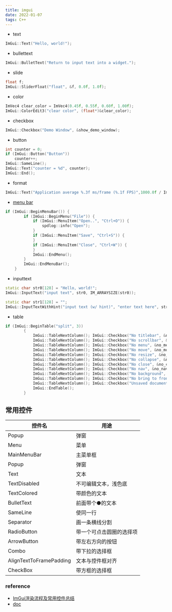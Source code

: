 ```yaml
---
title: imgui  
date: 2022-01-07  
tags: C++  
---
```

- text
```cpp
ImGui::Text("Hello, world!");
```

- bullettext
```cpp
ImGui::BulletText("Return to input text into a widget.");
```

- slide
```cpp
float f;
ImGui::SliderFloat("float", &f, 0.0f, 1.0f);
```

- color
```cpp
ImVec4 clear_color = ImVec4(0.45f, 0.55f, 0.60f, 1.00f);
ImGui::ColorEdit3("clear color", (float*)&clear_color);
```

- checkbox
```cpp
ImGui::Checkbox("Demo Window", &show_demo_window);
```
- button
```cpp 
int counter = 0;
if (ImGui::Button("Button")) 
    counter++;
ImGui::SameLine();
ImGui::Text("counter = %d", counter);
ImGui::End();
```

- format
```cpp
ImGui::Text("Application average %.3f ms/frame (%.1f FPS)",1000.0f / ImGui::GetIO().Framerate, ImGui::GetIO().Framerate);
```

- [menu bar](https://github.com/ocornut/imgui/blob/d7c8516a4b848c0291e3d75b627c0843f515f591/imgui_demo.cpp#L351-L394)
```cpp
if (ImGui::BeginMenuBar()) {
        if (ImGui::BeginMenu("File")) {
            if (ImGui::MenuItem("Open..", "Ctrl+O")) {
                spdlog::info("Open");
            }
            if (ImGui::MenuItem("Save", "Ctrl+S")) {
            }
            if (ImGui::MenuItem("Close", "Ctrl+W")) {
            }
            ImGui::EndMenu();
        }
        ImGui::EndMenuBar();
    }
```
- inputtext
```cpp
static char str0[128] = "Hello, world!";
ImGui::InputText("input text", str0, IM_ARRAYSIZE(str0));

static char str1[128] = "";
ImGui::InputTextWithHint("input text (w/ hint)", "enter text here", str1, IM_ARRAYSIZE(str1));
```

- table
```cpp
if (ImGui::BeginTable("split", 3))
        {
            ImGui::TableNextColumn(); ImGui::Checkbox("No titlebar", &no_titlebar);
            ImGui::TableNextColumn(); ImGui::Checkbox("No scrollbar", &no_scrollbar);
            ImGui::TableNextColumn(); ImGui::Checkbox("No menu", &no_menu);
            ImGui::TableNextColumn(); ImGui::Checkbox("No move", &no_move);
            ImGui::TableNextColumn(); ImGui::Checkbox("No resize", &no_resize);
            ImGui::TableNextColumn(); ImGui::Checkbox("No collapse", &no_collapse);
            ImGui::TableNextColumn(); ImGui::Checkbox("No close", &no_close);
            ImGui::TableNextColumn(); ImGui::Checkbox("No nav", &no_nav);
            ImGui::TableNextColumn(); ImGui::Checkbox("No background", &no_background);
            ImGui::TableNextColumn(); ImGui::Checkbox("No bring to front", &no_bring_to_front);
            ImGui::TableNextColumn(); ImGui::Checkbox("Unsaved document", &unsaved_document);
            ImGui::EndTable();
        }
```

## 常用控件

| 控件名                  | 用途                     |
| ----------------------- | ------------------------ |
| Popup                   | 弹窗                     |
| Menu                    | 菜单                     |
| MainMenuBar             | 主菜单框                 |
| Popup                   | 弹窗                     |
| Text                    | 文本                     |
| TextDisabled            | 不可编辑文本，浅色底     |
| TextColored             | 带颜色的文本             |
| BulletText              | 前面带个●的文本          |
| SameLine                | 使同一行                 |
| Separator               | 画一条横线分割           |
| RadioButton             | 带一个可点击圆圈的选择项 |
| ArrowButton             | 带左右方向的按钮         |
| Combo                   | 带下拉的选择框           |
| AlignTextToFramePadding | 文本与控件框对齐         |
| CheckBox                | 带方框的选择框           |

### reference
- [ImGui渲染流程及常用控件总结](https://blog.csdn.net/rasine_liu/article/details/127624805)
- [doc](https://oprypin.github.io/crystal-imgui/ImGui.html)